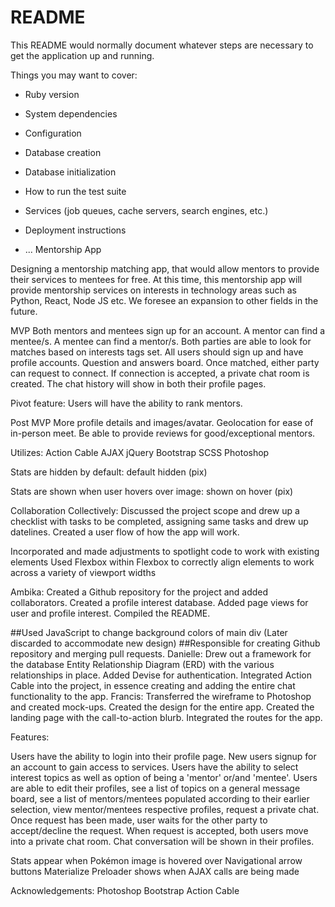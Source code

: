 # README

This README would normally document whatever steps are necessary to get the
application up and running.

Things you may want to cover:

* Ruby version

* System dependencies

* Configuration

* Database creation

* Database initialization

* How to run the test suite

* Services (job queues, cache servers, search engines, etc.)

* Deployment instructions

* ...
Mentorship App

Designing a mentorship matching app, that would allow mentors to provide their services to mentees for free.  At this time, this mentorship app will provide mentorship services on interests in technology areas such as Python, React, Node JS etc.  We foresee an expansion to other fields in the future.

MVP
Both mentors and mentees sign up for an account.
A mentor can find a mentee/s.
A mentee can find a mentor/s.
Both parties are able to look for matches based on interests tags set.
All users should sign up and have profile accounts. 
Question and answers board.
Once matched, either party can request to connect.
If connection is accepted, a private chat room is created.
The chat history will show in both their profile pages.

Pivot feature:
Users will have the ability to rank mentors.


Post MVP
More profile details and images/avatar.
Geolocation for ease of in-person meet.
Be able to provide reviews for good/exceptional mentors. 


Utilizes:
Action Cable
AJAX
jQuery
Bootstrap
SCSS
Photoshop


Stats are hidden by default: default hidden (pix)

Stats are shown when user hovers over image: shown on hover (pix)


Collaboration
Collectively:
Discussed the project scope and drew up a checklist with tasks to be completed, assigning same tasks and drew up datelines.
Created a user flow of how the app will work. 

Incorporated and made adjustments to spotlight code to work with existing elements
Used Flexbox within Flexbox to correctly align elements to work across a variety of viewport widths

Ambika:
Created a Github repository for the project and added collaborators.
Created a profile interest database.
Added page views for user and profile interest.
Compiled the README.

##Used JavaScript to change background colors of main div (Later discarded to accommodate new design)
##Responsible for creating Github repository and merging pull requests.
Danielle:
Drew out a framework for the database Entity Relationship Diagram (ERD) with the various relationships in place.
Added Devise for authentication.
Integrated Action Cable into the project, in essence creating and adding the entire chat functionality to the app.
Francis:
Transferred the wireframe to Photoshop and created mock-ups.
Created the design for the entire app.
Created the landing page with the call-to-action blurb.
Integrated the routes for the app.


Features:

Users have the ability to login into their profile page. New users signup for an account to gain access to services.
Users have the ability to select interest topics as well as option of being a 'mentor' or/and 'mentee'.
Users are able to edit their profiles, see a list of topics on a general message board, see a list of mentors/mentees populated according to their earlier selection, view mentor/mentees respective profiles, request a private chat.
Once request has been made, user waits for the other party to accept/decline the request. 
When request is accepted, both users move into a private chat room.
Chat conversation will be shown in their profiles.


Stats appear when Pokémon image is hovered over
Navigational arrow buttons
Materialize Preloader shows when AJAX calls are being made

Acknowledgements:
Photoshop
Bootstrap
Action Cable

